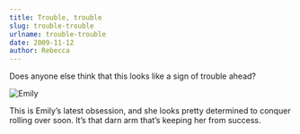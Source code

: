 ```yaml
---
title: Trouble, trouble
slug: trouble-trouble
urlname: trouble-trouble
date: 2009-11-12
author: Rebecca
---
```

Does anyone else think that this looks like a sign of trouble ahead?

![Emily][a]

[a]: {static}/images/2009-11-12-emily.jpg

This is Emily&#x02bc;s latest obsession, and she looks pretty determined to
conquer rolling over soon. It&#x02bc;s that darn arm that&#x02bc;s keeping her
from success.

